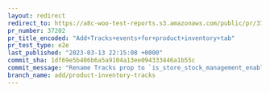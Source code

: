 ```yaml
---
layout: redirect
redirect_to: https://a8c-woo-test-reports.s3.amazonaws.com/public/pr/37202/e2e/index.html
pr_number: 37202
pr_title_encoded: "Add+Tracks+events+for+product+inventory+tab"
pr_test_type: e2e
last_published: "2023-03-13 22:15:08 +0000"
commit_sha: 1df69e5b406b6a5a9104a13ee094333446a1b55c
commit_message: "Rename Tracks prop to `is_store_stock_management_enabled` to make it …"
branch_name: add/product-inventory-tracks
---
```

